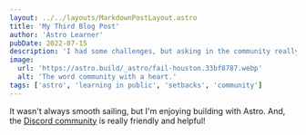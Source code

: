 ```yaml
---
layout: ../../layouts/MarkdownPostLayout.astro
title: 'My Third Blog Post'
author: 'Astro Learner'
pubDate: 2022-07-15
description: 'I had some challenges, but asking in the community really helped!'
image:
  url: 'https://astro.build/_astro/fail-houston.33bf8787.webp'
  alt: 'The word community with a heart.'
tags: ['astro', 'learning in public', 'setbacks', 'community']
---
```


It wasn't always smooth sailing, but I'm enjoying building with Astro. And, the [Discord community](https://astro.build/chat) is really friendly and helpful!
